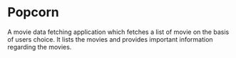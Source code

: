 # Popcorn

A movie data fetching application which fetches a list of movie on the basis of users choice.
It lists the movies and provides important information regarding the movies.
